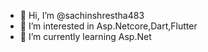 - 👋 Hi, I’m @sachinshrestha483
- 👀 I’m interested in Asp.Netcore,Dart,Flutter
- 🌱 I’m currently learning Asp.Net

<!---
sachinshrestha483/sachinshrestha483 is a ✨ special ✨ repository because its `README.md` (this file) appears on your GitHub profile.
You can click the Preview link to take a look at your changes.
--->
